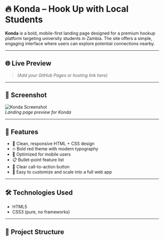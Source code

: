 # 🔥 Konda – Hook Up with Local Students

**Konda** is a bold, mobile-first landing page designed for a premium hookup platform targeting university students in Zambia. The site offers a simple, engaging interface where users can explore potential connections nearby.

---

## 🌐 Live Preview

> *(Add your GitHub Pages or hosting link here)*

---

## 📸 Screenshot

![Konda Screenshot](./screenshot.png)  
*Landing page preview for Konda*

---

## 🚀 Features

- 🎯 Clean, responsive HTML + CSS design
- 🔥 Bold red theme with modern typography
- 📱 Optimized for mobile users
- 📋 Bullet-point feature list
- 📍 Clear call-to-action button
- 🎨 Easy to customize and scale into a full web app

---

## 🛠️ Technologies Used

- HTML5
- CSS3 (pure, no frameworks)

---

## 📁 Project Structure

